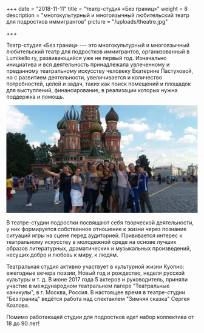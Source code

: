 +++
date = "2018-11-11"
title = "театр-студия «Без границ»"
weight = 8
description = "многокультурный и многоязычный любительский театр для подростков иммигрантов"
picture = "/uploads/theatre.jpg"

+++

Театр-студия «Без границ» --- это многокультурный и многоязычный любительский театр для подростков иммигрантов, организованный в Lumikello ry,  развивающийся уже не первый год. Изначально инициатива и  вся деятельность принадлежала увлеченному и преданному театральному искусству человеку Екатерине Пастуховой, но с развитием деятельности, увеличивается и количество потребностей, целей и задач, таких как поиск помещений и площадок для выступлений, финансирование, в реализации которых нужна поддержка и помощь.

​![](/uploads/theatre-01.jpg)

В театре-студии подростки  посвящают себя творческой деятельности, у них формируется собственное отношение к жизни через познание ситуаций игры на сцене перед аудиторией. Прививается интерес к театральному искусству в молодежной среде на основе лучших образов литературных, драматических и музыкальных произведений, несущих добро и любовь к миру, к людям.

Театральная студия активно участвует в культурной жизни Куопио: ежегодные вечера поэзии, Новый год и рождество, неделя русской культуры и т. д. В июне 2017 года 5 актеров и руководитель, приняли участие в международном театральном лагере "Театральные каникулы", в г. Москва, Россия. В настоящее время в театре-студии "Без границ" ведётся работа над спектаклем "Зимняя сказка" Сергея Козлова.

Помимо работающей студии для подростков идет набор коллектива от 18 до 90 лет!

